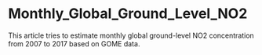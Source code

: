 # Monthly_Global_Ground_Level_NO2
This article tries to estimate monthly global ground-level NO2 concentration from 2007 to 2017 based on GOME data.
